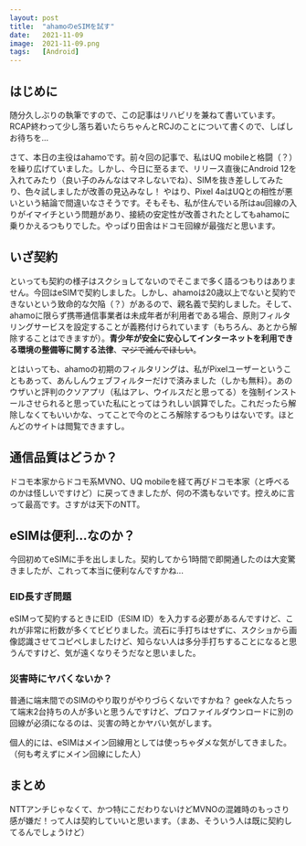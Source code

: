 ```yaml
---
layout: post
title:  "ahamoのeSIMを試す"
date:   2021-11-09
image:  2021-11-09.png
tags:   [Android]
---
```

## はじめに

随分久しぶりの執筆ですので、この記事はリハビリを兼ねて書いています。RCAP終わって少し落ち着いたらちゃんとRCJのことについて書くので、しばしお待ちを...

さて、本日の主役はahamoです。前々回の記事で、私はUQ mobileと格闘（？）を繰り広げていました。しかし、今日に至るまで、リリース直後にAndroid 12を入れてみたり（良い子のみんなはマネしないでね）、SIMを抜き差ししてみたり、色々試しましたが改善の見込みなし！ やはり、Pixel 4aはUQとの相性が悪いという結論で間違いなさそうです。そもそも、私が住んでいる所はau回線の入りがイマイチという問題があり、接続の安定性が改善されたとしてもahamoに乗りかえるつもりでした。やっぱり田舎はドコモ回線が最強だと思います。

## いざ契約

といっても契約の様子はスクショしてないのでそこまで多く語るつもりはありません。今回はeSIMで契約しました。しかし、ahamoは20歳以上でないと契約できないという致命的な欠陥（？）があるので、親名義で契約しました。そして、ahamoに限らず携帯通信事業者は未成年者が利用者である場合、原則フィルタリングサービスを設定することが義務付けられています（もちろん、あとから解除することはできますが）。**青少年が安全に安心してインターネットを利用できる環境の整備等に関する法律**、~~マジで滅んでほしい~~。

とはいっても、ahamoの初期のフィルタリングは、私がPixelユーザーということもあって、あんしんウェブフィルターだけで済みました（しかも無料）。あのウザいと評判のクソアプリ（私はアレ、ウイルスだと思ってる）を強制インストールさせられると思っていた私にとってはうれしい誤算でした。これだったら解除しなくてもいいかな、ってことで今のところ解除するつもりはないです。ほとんどのサイトは閲覧できますし。

## 通信品質はどうか？

ドコモ本家からドコモ系MVNO、UQ mobileを経て再びドコモ本家（と呼べるのかは怪しいですけど）に戻ってきましたが、何の不満もないです。控えめに言って最高です。さすがは天下のNTT。

## eSIMは便利...なのか？

今回初めてeSIMに手を出しました。契約してから1時間で即開通したのは大変驚きましたが、これって本当に便利なんですかね...

### EID長すぎ問題

eSIMって契約するときにEID（ESIM ID）を入力する必要があるんですけど、これが非常に桁数が多くてビビりました。流石に手打ちはせずに、スクショから画像認識させてコピペしましたけど、知らない人は多分手打ちすることになると思うんですけど、気が遠くなりそうだなと思いました。

### 災害時にヤバくないか？

普通に端末間でのSIMのやり取りがやりづらくないですかね？ geekな人たちって端末2台持ちの人が多いと思うんですけど、プロファイルダウンロードに別の回線が必須になるのは、災害の時とかヤバい気がします。

個人的には、eSIMはメイン回線用としては使っちゃダメな気がしてきました。（何も考えずにメイン回線にした人）

## まとめ

NTTアンチじゃなくて、かつ特にこだわりないけどMVNOの混雑時のもっさり感が嫌だ！って人は契約していいと思います。（まあ、そういう人は既に契約してるんでしょうけど）